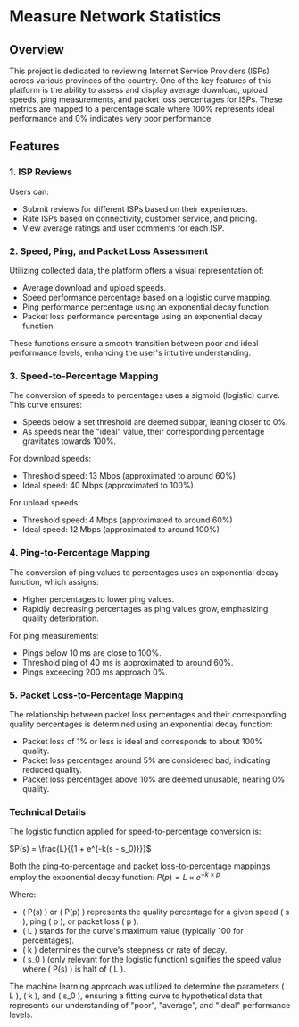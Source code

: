# Measure Network Statistics

## Overview

This project is dedicated to reviewing Internet Service Providers (ISPs) across various provinces of the country. One of the key features of this platform is the ability to assess and display average download, upload speeds, ping measurements, and packet loss percentages for ISPs. These metrics are mapped to a percentage scale where 100% represents ideal performance and 0% indicates very poor performance.

## Features

### 1. ISP Reviews

Users can:

- Submit reviews for different ISPs based on their experiences.
- Rate ISPs based on connectivity, customer service, and pricing.
- View average ratings and user comments for each ISP.

### 2. Speed, Ping, and Packet Loss Assessment

Utilizing collected data, the platform offers a visual representation of:

- Average download and upload speeds.
- Speed performance percentage based on a logistic curve mapping.
- Ping performance percentage using an exponential decay function.
- Packet loss performance percentage using an exponential decay function.

These functions ensure a smooth transition between poor and ideal performance levels, enhancing the user's intuitive understanding.

### 3. Speed-to-Percentage Mapping

The conversion of speeds to percentages uses a sigmoid (logistic) curve. This curve ensures:

- Speeds below a set threshold are deemed subpar, leaning closer to 0%.
- As speeds near the "ideal" value, their corresponding percentage gravitates towards 100%.

For download speeds:

- Threshold speed: 13 Mbps (approximated to around 60%)
- Ideal speed: 40 Mbps (approximated to 100%)

For upload speeds:

- Threshold speed: 4 Mbps (approximated to around 60%)
- Ideal speed: 12 Mbps (approximated to around 100%)

### 4. Ping-to-Percentage Mapping

The conversion of ping values to percentages uses an exponential decay function, which assigns:

- Higher percentages to lower ping values.
- Rapidly decreasing percentages as ping values grow, emphasizing quality deterioration.

For ping measurements:

- Pings below 10 ms are close to 100%.
- Threshold ping of 40 ms is approximated to around 60%.
- Pings exceeding 200 ms approach 0%.

### 5. Packet Loss-to-Percentage Mapping

The relationship between packet loss percentages and their corresponding quality percentages is determined using an exponential decay function:

- Packet loss of 1% or less is ideal and corresponds to about 100% quality.
- Packet loss percentages around 5% are considered bad, indicating reduced quality.
- Packet loss percentages above 10% are deemed unusable, nearing 0% quality.

### Technical Details

The logistic function applied for speed-to-percentage conversion is:

$P(s) = \frac{L}{{1 + e^{-k(s - s_0)}}}$

Both the ping-to-percentage and packet loss-to-percentage mappings employ the exponential decay function:
$P(p) = L \times e^{-k \times p}$

Where:

- \( P(s) \) or \( P(p) \) represents the quality percentage for a given speed \( s \), ping \( p \), or packet loss \( p \).
- \( L \) stands for the curve's maximum value (typically 100 for percentages).
- \( k \) determines the curve's steepness or rate of decay.
- \( s_0 \) (only relevant for the logistic function) signifies the speed value where \( P(s) \) is half of \( L \).

The machine learning approach was utilized to determine the parameters \( L \), \( k \), and \( s_0 \), ensuring a fitting curve to hypothetical data that represents our understanding of "poor", "average", and "ideal" performance levels.
